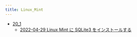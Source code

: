 ```yaml
---
title: Linux_Mint
---
```



- [20_1](./20_1/index.md)
    - [2022-04-29 Linux Mint に SQLite3 をインストールする](./../../../../../d/2022/04/29/Linux_Mint_に_SQLite3_をインストールする.md)




